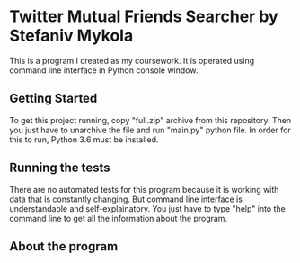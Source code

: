 # Twitter Mutual Friends Searcher by Stefaniv Mykola
This is a program I created as my coursework. It is operated
using command line interface in Python console window.

## Getting Started

To get this project running, copy "full.zip" archive from this repository. Then you
just have to unarchive the file and run "main.py" python file. In order for this to
run, Python 3.6 must be installed.

## Running the tests

There are no automated tests for this program because it is working with data that is constantly
changing. But command line interface is understandable
and self-explainatory. You just have to type "help" into the command line to get all the
information about the program.

## About the program
